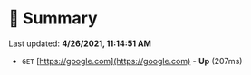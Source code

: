 # 📖 Summary
Last updated: **4/26/2021, 11:14:51 AM**

- `GET` [https://google.com](https://google.com) - **Up** (207ms)
